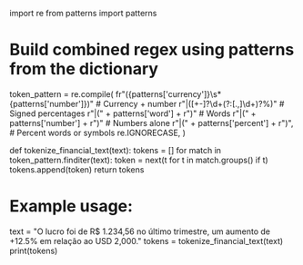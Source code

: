 import re
from patterns import patterns

# Build combined regex using patterns from the dictionary
token_pattern = re.compile(
    fr"({patterns['currency']}\s*{patterns['number']})"       # Currency + number
    r"|([+-]?\d+(?:[\.,]\d+)?%)"                             # Signed percentages
    r"|(" + patterns['word'] + r")"                           # Words
    r"|(" + patterns['number'] + r")"                         # Numbers alone
    r"|(" + patterns['percent'] + r")",                       # Percent words or symbols
    re.IGNORECASE,
)

def tokenize_financial_text(text):
    tokens = []
    for match in token_pattern.finditer(text):
        token = next(t for t in match.groups() if t)
        tokens.append(token)
    return tokens

# Example usage:
text = "O lucro foi de R$ 1.234,56 no último trimestre, um aumento de +12.5% em relação ao USD 2,000."
tokens = tokenize_financial_text(text)
print(tokens)
